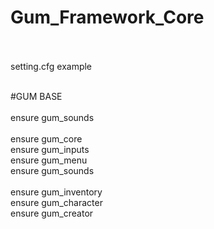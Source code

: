# Gum_Framework_Core</br></br>

setting.cfg example</br></br>

#GUM BASE</br></br>
ensure gum_sounds</br></br>
ensure gum_core</br>
ensure gum_inputs</br>
ensure gum_menu</br>
ensure gum_sounds</br>
</br>
ensure gum_inventory</br>
ensure gum_character</br>
ensure gum_creator</br>

